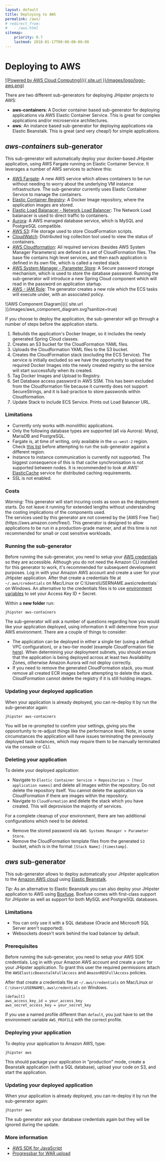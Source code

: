 ```yaml
---
layout: default
title: Deploying to AWS
permalink: /aws/
# redirect_from:
#   - /aws.html
sitemap:
    priority: 0.7
    lastmod: 2018-01-17T00:00:00-00:00
---
```


# <i class="fa fa-cloud-upload"></i> Deploying to AWS

[![Powered by AWS Cloud Computing]({{ site.url }}/images/logo/logo-aws.png)](https://aws.amazon.com/what-is-cloud-computing)

There are two different sub-generators for deploying JHipster projects to AWS:
* **aws-containers**: A Docker container based sub-generator for deploying applications via AWS Elastic Container Service. This is great for complex applications and/or microservice architectures.
* **aws**: An instance based sub-generator for deploying applications via Elastic Beanstalk. This is great (and very cheap!) for simple applications.

## *aws-containers* sub-generator
This sub-generator will automatically deploy your docker-based JHipster application, using AWS Fargate running on Elastic Container Service. It leverages a number of AWS services to achieve this:
- [AWS Fargate](https://aws.amazon.com/fargate/): A new AWS service which allows containers to be run without needing to worry about the underlying VM instance infrastructure. The sub-generator currently uses Elastic Container Service to manage the containers.
- [Elastic Container Registry](https://aws.amazon.com/ecr/): A Docker Image repository, where the application images are stored.
- [Elastic Load Balanacer - Network Load Balancer](https://aws.amazon.com/elasticloadbalancing): The Network Load balanacer is used to direct traffic to containers.
- [Aurora](https://aws.amazon.com/rds/aurora): A AWS managed database service, which is MySQL and PostgreSQL compatible.
- [AWS S3](https://aws.amazon.com/s3): File storage used to store CloudFormation scripts.
- [CloudWatch](https://aws.amazon.com/cloudwatch): Distributed log collection tool used to view the status of containers.
- [AWS Cloudformation](https://aws.amazon.com/cloudformation):  All required services (besides AWS System Manager Parameters) are defined in a set of CloudFormation files. The base file contains high level services, and then each application is defined in its own file, which is called a nested stack.
- [AWS System Manager - Parameter Store](https://aws.amazon.com/systems-manager/features/): A Secure password storage mechanism, which is used to store the database password. Running the sub-generator will introduce a new Spring Cloud component which will read in the password on application startup.
- [AWS - IAM Role](https://docs.aws.amazon.com/IAM/latest/UserGuide/id_roles.html): The generator creates a new role which the ECS tasks will execute under, with an associated policy.

![AWS Component Diagram]({{ site.url }}/images/aws_component_diagram.svg?sanitize=true)

If you choose to deploy the application, the sub-generator will go through a number of steps before the application starts.
1. Rebuilds the application's Docker Imager, so it includes the newly generated Spring Cloud classes.
2. Creates an S3 bucket for the CloudFormation YAML files.
3. Uploads the Cloudformation YAML files to the S3 bucket.
4. Creates the CloudFormation stack (excluding the ECS Service). The service is initially excluded so we have the opportunity to upload the required Docker Images into the newly created registry so the service will start successfully when its created.
5. Tag Docker Images and Upload to Registry.
6. Set Database access password in AWS SSM. This has been excluded from the Cloudformation file because it currently does not support SecureStrings, and it is bad-practice to store passwords within Cloudformation.
7. Update Stack to include ECS Service. Prints out Load Balancer URL.

### Limitations
- Currently only works with monolithic applications.
- Only the following database types are supported (all via Aurora): Mysql, MariaDB and PostgreSQL.
- Fargate is, at time of writing, only available in the `us-west-2` region. Check [this list](https://aws.amazon.com/about-aws/global-infrastructure/regional-product-services/) before attempting to run the sub-generator against a different region.
- Instance to instance communication is currently not supported. The biggest consequence of this is that cache synchronisation is not supported between nodes. It is recommended to look at AWS' [ElasticCache](https://aws.amazon.com/elasticache/) service for distributed caching requirements.
- SSL is not enabled.

### Costs
<div class="alert alert-warning"><i>Warning: </i>
This generator will start incuring costs as soon as the deployment starts. Do not leave it running for extended lengths without understanding the costing implications of the components used. </div>
The services used by this generator are not covered by the [AWS Free Tier](https://aws.amazon.com/free/). This generator is designed to allow applications to be run in a production-grade manner, and at this time is not recommended for small or cost sensitive workloads.

### Running the sub-generator

Before running the sub-generator, you need to setup your [AWS credentials](https://docs.aws.amazon.com/cli/latest/userguide/cli-config-files.html) so they are accessible. Although you do not need the Amazon CLI installed for this generator to work, it's recommended for subsequent development purposes. Log in with your Amazon AWS account and create a user for your JHipster application.  After that create a credentials file at `~/.aws/credentials` on Mac/Linux or C:\Users\USERNAME\.aws\credentials` on Windows. An alternative to the credentials files is to use [environment variables](https://docs.aws.amazon.com/cli/latest/userguide/cli-environment.html) to set your Access Key ID + Secret.

Within a **new folder** run:

`jhipster aws-containers`

The sub-generator will ask a number of questions regarding how you would like your application deployed, using information it will determine from your AWS environment. There are a couple of things to consider:
- The application can be deployed in either a single tier (using a default VPC configuration), or a two-tier model (example CloudFormation file [here](https://github.com/satterly/AWSCloudFormation-samples/blob/master/multi-tier-web-app-in-vpc.template)). When determining your deployment subnets, you should ensure that the application is being deployed across at least two Availability Zones, otherwise Amazon Aurora will not deploy correctly.
- If you need to remove the generated CloudFormation stack, you must remove all created ECR images before attempting to delete the stack. CloudFormation cannot delete the registry if it is still holding images.

### Updating your deployed application

When your application is already deployed, you can re-deploy it by run the sub-generator again:

`jhipster aws-containers`

You will be re-prompted to confirm your settings, giving you the oppoortunity to re-adjust things like the performance level. Note, in some circumstances the application will have issues terminating the previously deployed task instances, which may require them to be manually terminated via the console or CLI.

### Deleting your application
To delete your deployed application:
* Navigate to `Elastic Container Service > Repositories > [Your application names]` and delete all images within the repository. Do not delete the repository itself. You cannot delete the application via CloudFormation if there are images within the repository.
* Navigate to `CloudFormation` and delete the stack which you have created. This will deprovision the majority of services.

For a complete cleanup of your environment, there are two additional configurations which need to be deleted.
* Remove the stored password via `AWS Systems Manager > Parameter Store`.
* Remove the CloudFormation template files from the generated `S3` bucket, which is in the format `[Stack Name]-[timestamp]`.

## *aws* sub-generator
This sub-generator allows to deploy automatically your JHipster application to the [Amazon AWS cloud](https://aws.amazon.com/) using [Elastic Beanstalk](https://docs.aws.amazon.com/elasticbeanstalk/latest/dg/Welcome.html).

<div class="alert alert-info"> <i>Tip:</i> As an alternative to Elastic Beanstalk you can also deploy your JHipster application to AWS using <a href="{{ site.url }}/boxfuse/">Boxfuse</a>.  
Boxfuse comes with first-class support for JHipster as well as support for both MySQL and PostgreSQL databases.</div>

### Limitations

*   You can only use it with a SQL database (Oracle and Microsoft SQL Server aren't supported).
*   Websockets doesn't work behind the load balancer by default.

### Prerequisites

Before running the sub-generator, you need to setup your AWS SDK credentials. Log in with your Amazon AWS account and create a user for your JHipster application. To grant this user the required permissions attach the `AWSElasticBeanstalkFullAccess` and `AmazonRDSFullAccess` policies.

After that create a credentials file at `~/.aws/credentials` on Mac/Linux or `C:\Users\USERNAME\.aws\credentials` on Windows.

```
[default]
aws_access_key_id = your_access_key
aws_secret_access_key = your_secret_key
```

If you use a named profile different than `default`, you just have to set the environment variable `AWS_PROFILE` with the correct profile.

### Deploying your application

To deploy your application to Amazon AWS, type:

`jhipster aws`

This should package your application in "production" mode, create a Beanstalk application (with a SQL database), upload your code on S3, and start the application.

### Updating your deployed application

When your application is already deployed, you can re-deploy it by run the sub-generator again:

`jhipster aws`

The sub generator ask your database credentials again but they will be ignored during the update.

### More information

*   [AWS SDK for JavaScript](http://aws.amazon.com/sdk-for-node-js)
*   [Progressbar for WAR upload](https://github.com/tj/node-progress)
